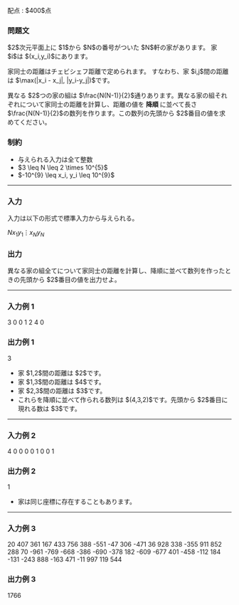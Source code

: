 
<div>

<span>

<span>

<p>
配点 : $400$点
</p>

<div>

<section>

### **問題文**

<p>
$2$次元平面上に $1$から $N$の番号がついた $N$軒の家があります。
家 $i$は $(x_i,y_i)$にあります。
</p>

<p>
家同士の距離はチェビシェフ距離で定められます。
すなわち、家 $i,j$間の距離は $\max(|x_i - x_j|, |y_i-y_j|)$です。
</p>

<p>
異なる $2$つの家の組は $\frac{N(N-1)}{2}$通りあります。異なる家の組それぞれについて家同士の距離を計算し、距離の値を 
<strong>
降順
</strong>
に並べて長さ $\frac{N(N-1)}{2}$の数列を作ります。この数列の先頭から $2$番目の値を求めてください。
</p>

</section>

</div>

<div>

<section>

### **制約**

<ul>

<li>
与えられる入力は全て整数
</li>

<li>
$3 \leq N \leq 2 \times 10^{5}$
</li>

<li>
$-10^{9} \leq x_i, y_i \leq 10^{9}$
</li>

</ul>

</section>

</div>

---

<div>

<div>

<section>

### **入力**

<p>
入力は以下の形式で標準入力から与えられる。
</p>

<div>

$N$$x_{1}$$y_{1}$$\vdots$$x_{N}$$y_{N}$
</div>

</section>

</div>

<div>

<section>

### **出力**

<p>
異なる家の組全てについて家同士の距離を計算し、降順に並べて数列を作ったときの先頭から $2$番目の値を出力せよ。
</p>

</section>

</div>

</div>

---

<div>

<section>

### **入力例 1**

<div>

3
0 0
1 2
4 0

</div>

</section>

</div>

<div>

<section>

### **出力例 1**

<div>

3

</div>

<ul>

<li>
家 $1,2$間の距離は $2$です。
</li>

<li>
家 $1,3$間の距離は $4$です。
</li>

<li>
家 $2,3$間の距離は $3$です。
</li>

<li>
これらを降順に並べて作られる数列は $(4,3,2)$です。先頭から $2$番目に現れる数は $3$です。
</li>

</ul>

</section>

</div>

---

<div>

<section>

### **入力例 2**

<div>

4
0 0
0 0
1 0
0 1

</div>

</section>

</div>

<div>

<section>

### **出力例 2**

<div>

1

</div>

<ul>

<li>
家は同じ座標に存在することもあります。
</li>

</ul>

</section>

</div>

---

<div>

<section>

### **入力例 3**

<div>

20
407 361
167 433
756 388
-551 -47
306 -471
36 928
338 -355
911 852
288 70
-961 -769
-668 -386
-690 -378
182 -609
-677 401
-458 -112
184 -131
-243 888
-163 471
-11 997
119 544

</div>

</section>

</div>

<div>

<section>

### **出力例 3**

<div>

1766

</div>

</section>

</div>

</span>

</span>

</div>
